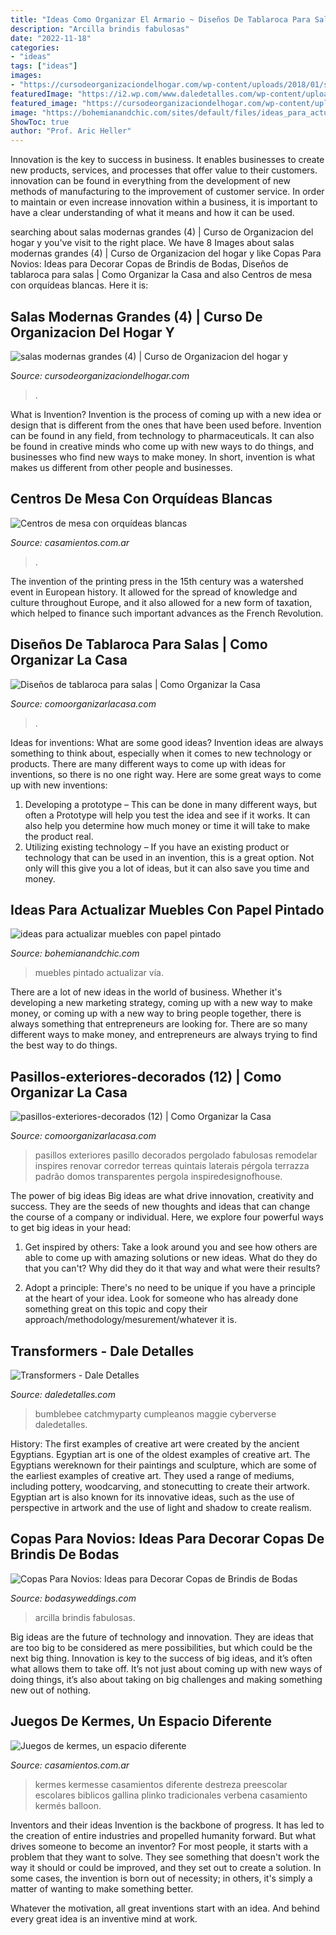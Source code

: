 ```yaml
---
title: "Ideas Como Organizar El Armario ~ Diseños De Tablaroca Para Salas"
description: "Arcilla brindis fabulosas"
date: "2022-11-18"
categories:
- "ideas"
tags: ["ideas"]
images:
- "https://cursodeorganizaciondelhogar.com/wp-content/uploads/2018/01/salas-modernas-grandes-4-300x300.jpg"
featuredImage: "https://i2.wp.com/www.daledetalles.com/wp-content/uploads/2016/02/transformers15.jpg?resize=664%2C1000"
featured_image: "https://cursodeorganizaciondelhogar.com/wp-content/uploads/2018/01/salas-modernas-grandes-4-300x300.jpg"
image: "https://bohemianandchic.com/sites/default/files/ideas_para_actualizar_muebles_con_papel_pintado_17.jpg"
ShowToc: true
author: "Prof. Aric Heller"
---
```



Innovation is the key to success in business. It enables businesses to create new products, services, and processes that offer value to their customers. innovation can be found in everything from the development of new methods of manufacturing to the improvement of customer service. In order to maintain or even increase innovation within a business, it is important to have a clear understanding of what it means and how it can be used.

	

		
searching about salas modernas grandes (4) | Curso de Organizacion del hogar y you've visit to the right place. We have 8 Images about salas modernas grandes (4) | Curso de Organizacion del hogar y like Copas Para Novios: Ideas para Decorar Copas de Brindis de Bodas, Diseños de tablaroca para salas | Como Organizar la Casa and also Centros de mesa con orquídeas blancas. Here it is:
		
    
## Salas Modernas Grandes (4) | Curso De Organizacion Del Hogar Y

<img loading=lazy src="https://cursodeorganizaciondelhogar.com/wp-content/uploads/2018/01/salas-modernas-grandes-4-300x300.jpg" onerror="this.onerror=null;this.src='https://tse2.mm.bing.net/th?id=OIP.vw5heTkATadipKLYqqF2vQAAAA&amp;pid=15.1';" alt="salas modernas grandes (4) | Curso de Organizacion del hogar y">

_Source: cursodeorganizaciondelhogar.com_

>. 

	

What is Invention?
Invention is the process of coming up with a new idea or design that is different from the ones that have been used before. Invention can be found in any field, from technology to pharmaceuticals. It can also be found in creative minds who come up with new ways to do things, and businesses who find new ways to make money. In short, invention is what makes us different from other people and businesses.

    
## Centros De Mesa Con Orquídeas Blancas

<img loading=lazy src="https://cdn0.casamientos.com.ar/usr/9/2/2/9/cfb_276131.jpg" onerror="this.onerror=null;this.src='https://tse1.mm.bing.net/th?id=OIP.gkNLQMdnfzFbqoPT_0UpLQAAAA&amp;pid=15.1';" alt="Centros de mesa con orquídeas blancas">

_Source: casamientos.com.ar_

>. 

	

The invention of the printing press in the 15th century was a watershed event in European history. It allowed for the spread of knowledge and culture throughout Europe, and it also allowed for a new form of taxation, which helped to finance such important advances as the French Revolution.

    
## Diseños De Tablaroca Para Salas | Como Organizar La Casa

<img loading=lazy src="https://comoorganizarlacasa.com/wp-content/uploads/2019/07/Disenos-de-tablaroca-para-salas.jpg" onerror="this.onerror=null;this.src='https://tse3.mm.bing.net/th?id=OIP.Wroamjc3AGctAgnUHRDzhgHaFj&amp;pid=15.1';" alt="Diseños de tablaroca para salas | Como Organizar la Casa">

_Source: comoorganizarlacasa.com_

>. 

	

Ideas for inventions: What are some good ideas?
Invention ideas are always something to think about, especially when it comes to new technology or products. There are many different ways to come up with ideas for inventions, so there is no one right way. Here are some great ways to come up with new inventions: 
1. Developing a prototype – This can be done in many different ways, but often a Prototype will help you test the idea and see if it works. It can also help you determine how much money or time it will take to make the product real. 
2. Utilizing existing technology – If you have an existing product or technology that can be used in an invention, this is a great option. Not only will this give you a lot of ideas, but it can also save you time and money. 

    
## Ideas Para Actualizar Muebles Con Papel Pintado

<img loading=lazy src="https://bohemianandchic.com/sites/default/files/ideas_para_actualizar_muebles_con_papel_pintado_17.jpg" onerror="this.onerror=null;this.src='https://tse1.mm.bing.net/th?id=OIP.PeOD10j7m-kw8BM6VAtx_gHaJ3&amp;pid=15.1';" alt="ideas para actualizar muebles con papel pintado">

_Source: bohemianandchic.com_

>muebles pintado actualizar vía. 

	

There are a lot of new ideas in the world of business. Whether it's developing a new marketing strategy, coming up with a new way to make money, or coming up with a new way to bring people together, there is always something that entrepreneurs are looking for. There are so many different ways to make money, and entrepreneurs are always trying to find the best way to do things.

    
## Pasillos-exteriores-decorados (12) | Como Organizar La Casa

<img loading=lazy src="https://comoorganizarlacasa.com/wp-content/uploads/2017/08/pasillos-exteriores-decorados-12.jpg" onerror="this.onerror=null;this.src='https://tse2.mm.bing.net/th?id=OIP.zbJO_f3eKw9dgNFwWXFMxwHaJ4&amp;pid=15.1';" alt="pasillos-exteriores-decorados (12) | Como Organizar la Casa">

_Source: comoorganizarlacasa.com_

>pasillos exteriores pasillo decorados pergolado fabulosas remodelar inspires renovar corredor terreas quintais laterais pérgola terrazza padrão domos transparentes pergola inspiredesignofhouse. 

	

The power of big ideas
Big ideas are what drive innovation, creativity and success. They are the seeds of new thoughts and ideas that can change the course of a company or individual. Here, we explore four powerful ways to get big ideas in your head:
1. Get inspired by others: Take a look around you and see how others are able to come up with amazing solutions or new ideas. What do they do that you can't? Why did they do it that way and what were their results?

2. Adopt a principle: There's no need to be unique if you have a principle at the heart of your idea. Look for someone who has already done something great on this topic and copy their approach/methodology/mesurement/whatever it is.

    
## Transformers - Dale Detalles

<img loading=lazy src="https://i2.wp.com/www.daledetalles.com/wp-content/uploads/2016/02/transformers15.jpg?resize=664%2C1000" onerror="this.onerror=null;this.src='https://tse4.mm.bing.net/th?id=OIP.43UnoiBpZ9I9csYwGFnDTgHaLJ&amp;pid=15.1';" alt="Transformers - Dale Detalles">

_Source: daledetalles.com_

>bumblebee catchmyparty cumpleanos maggie cyberverse daledetalles. 

	

History: The first examples of creative art were created by the ancient Egyptians.
Egyptian art is one of the oldest examples of creative art. The Egyptians wereknown for their paintings and sculpture, which are some of the earliest examples of creative art. They used a range of mediums, including pottery, woodcarving, and stonecutting to create their artwork. Egyptian art is also known for its innovative ideas, such as the use of perspective in artwork and the use of light and shadow to create realism.

    
## Copas Para Novios: Ideas Para Decorar Copas De Brindis De Bodas

<img loading=lazy src="https://bodasyweddings.com/wp-content/uploads/2016/12/Copas-decoradas-con-flores-de-arcilla.jpg" onerror="this.onerror=null;this.src='https://tse1.mm.bing.net/th?id=OIP.ei8UXUah8P8x90X2TuHn5gHaLH&amp;pid=15.1';" alt="Copas Para Novios: Ideas para Decorar Copas de Brindis de Bodas">

_Source: bodasyweddings.com_

>arcilla brindis fabulosas. 

	

Big ideas are the future of technology and innovation. They are ideas that are too big to be considered as mere possibilities, but which could be the next big thing. Innovation is key to the success of big ideas, and it’s often what allows them to take off. It’s not just about coming up with new ways of doing things, it’s also about taking on big challenges and making something new out of nothing.

    
## Juegos De Kermes, Un Espacio Diferente

<img loading=lazy src="https://cdn0.casamientos.com.ar/img_e_106574/6/5/7/4/tiro-al-vaso_7_106574.jpg" onerror="this.onerror=null;this.src='https://tse3.mm.bing.net/th?id=OIP.5DfJzboYMFyYLa3OkiEsXgHaJ2&amp;pid=15.1';" alt="Juegos de kermes, un espacio diferente">

_Source: casamientos.com.ar_

>kermes kermesse casamientos diferente destreza preescolar escolares biblicos gallina plinko tradicionales verbena casamiento kermés balloon. 

	

Inventors and their ideas
Invention is the backbone of progress. It has led to the creation of entire industries and propelled humanity forward. But what drives someone to become an inventor?
For most people, it starts with a problem that they want to solve. They see something that doesn't work the way it should or could be improved, and they set out to create a solution. In some cases, the invention is born out of necessity; in others, it's simply a matter of wanting to make something better.

Whatever the motivation, all great inventions start with an idea. And behind every great idea is an inventive mind at work.

